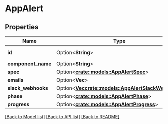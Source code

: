 # AppAlert

## Properties

Name | Type | Description | Notes
------------ | ------------- | ------------- | -------------
**id** | Option<**String**> |  | [optional][readonly]
**component_name** | Option<**String**> |  | [optional]
**spec** | Option<[**crate::models::AppAlertSpec**](app_alert_spec.md)> |  | [optional]
**emails** | Option<**Vec<String>**> |  | [optional]
**slack_webhooks** | Option<[**Vec<crate::models::AppAlertSlackWebhook>**](app_alert_slack_webhook.md)> |  | [optional]
**phase** | Option<[**crate::models::AppAlertPhase**](app_alert_phase.md)> |  | [optional]
**progress** | Option<[**crate::models::AppAlertProgress**](app_alert_progress.md)> |  | [optional]

[[Back to Model list]](../README.md#documentation-for-models) [[Back to API list]](../README.md#documentation-for-api-endpoints) [[Back to README]](../README.md)


